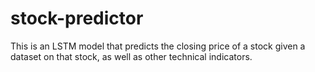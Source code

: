 # stock-predictor
This is an LSTM model that predicts the closing price of a stock given a dataset on that stock, as well as other technical indicators.
